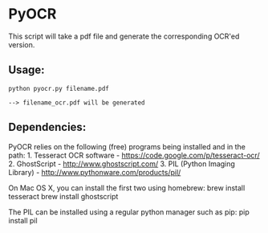 PyOCR
=============

This script will take a pdf file and generate the corresponding OCR'ed version.

Usage: 
------
    python pyocr.py filename.pdf

    --> filename_ocr.pdf will be generated
    

Dependencies:
------------ 

PyOCR relies on the following (free) programs being installed and in the path:
    1. Tesseract OCR software
        - https://code.google.com/p/tesseract-ocr/
    2. GhostScript
        - http://www.ghostscript.com/
    3. PIL (Python Imaging Library)
        - http://www.pythonware.com/products/pil/

On Mac OS X, you can install the first two using homebrew:
    brew install tesseract
    brew install ghostscript

The PIL can be installed using a regular python manager such as pip:
    pip install pil


